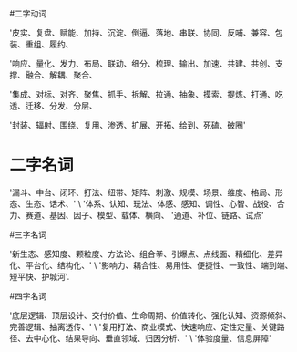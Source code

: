 

#二字动词

'皮实、复盘、赋能、加持、沉淀、倒逼、落地、串联、协同、反哺、兼容、包装、重组、履约、

 '响应、量化、发力、布局、联动、细分、梳理、输出、加速、共建、共创、支撑、融合、解耦、聚合、

 '集成、对标、对齐、聚焦、抓手、拆解、拉通、抽象、摸索、提炼、打通、吃透、迁移、分发、分层、

  '封装、辐射、围绕、复用、渗透、扩展、开拓、给到、死磕、破圈'

 # 二字名词

 '漏斗、中台、闭环、打法、纽带、矩阵、刺激、规模、场景、维度、格局、形态、生态、话术、' \     '体系、认知、玩法、体感、感知、调性、心智、战役、合力、赛道、基因、因子、模型、载体、横向、 '通道、补位、链路、试点'

#三字名词  

'新生态、感知度、颗粒度、方法论、组合拳、引爆点、点线面、精细化、差异化、平台化、结构化、' \     '影响力、耦合性、易用性、便捷性、一致性、端到端、短平快、护城河'.

#四字名词 

'底层逻辑、顶层设计、交付价值、生命周期、价值转化、强化认知、资源倾斜、完善逻辑、抽离透传、' \     '复用打法、商业模式、快速响应、定性定量、关键路径、去中心化、结果导向、垂直领域、归因分析、' \     '体验度量、信息屏障'